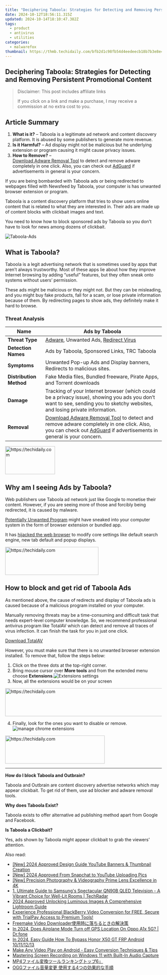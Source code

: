 ```yaml
---
title: "Deciphering Taboola: Strategies for Detecting and Removing Persistent Promotional Content"
date: 2024-10-12T18:56:11.315Z
updated: 2024-10-14T18:10:47.382Z
tags:
  - product
  - antivirus
  - utilities
categories:
  - malwarefox
thumbnail: https://thmb.techidaily.com/bfb2d1c98fb54d4eedeecb18b7b3e8e4bf5cc53478abbe8f24c12ca82ce21258.jpg
---
```


## Deciphering Taboola: Strategies for Detecting and Removing Persistent Promotional Content

>  Disclaimer: This post includes affiliate links
>
>  If you click on a link and make a purchase, I may receive a commission at no extra cost to you.
>

## Article Summary

1. **What is it?** – Taboola is a legitimate ad network and content discovery platform. It is abused by some publishers to generate more revenue.
2. **Is it Harmful?** – Ad display might not be malicious but he underlying extension or program causing it might cause privacy issues.
3. **How to Remove?** –  
[Download Adware Removal Tool](https://tools.techidaily.com/malwarefox/products/) to detect and remove adware completely in one click. Also, you can check out [AdGuard](https://tools.techidaily.com/malwarefox/products/) if advertisements in general is your concern.

If you are being bombarded with Taboola ads or being redirected to webpages filled with Newsfeed by Taboola, your computer is has unwanted browser extension or program.

Taboola is a content discovery platform that tries to show users online content that is related to what they are interested in. Their ads are made up of content blocks with clickbait images and text.

You need to know how to block sponsored ads by Taboola so you don’t have to look for news among dozens of clickbait.

![](https://www.malwarefox.com/wp-content/uploads/2023/02/Taboola-Ads.webp "Taboola-Ads")

## What is Taboola?

Taboola is a legit advertising network that is sometimes used by apps that aren’t always trustworthy. Most of these apps lie about how they improve Internet browsing by adding “useful” features, but they often sneak onto systems without users’ permission.

These ads might be malicious or they might not. But they can be misleading, and you might buy fake products, fall for a scam, or lose private information because of them. By redirecting pages to show ads, they definitely make it hard to browse.

### Threat Analysis

| **Name**                | Ads by Taboola                                                                                                                                                                                                                                                    |
| ----------------------- | ----------------------------------------------------------------------------------------------------------------------------------------------------------------------------------------------------------------------------------------------------------------- |
| **Threat Type**         | [Adware](https://tools.techidaily.com/malwarefox/products/), Unwanted Ads, [Redirect Virus](https://tools.techidaily.com/malwarefox/products/)                                                                                                                                   |
| **Detection Names**     | Ads by Taboola, Sponsored Links, TRC Taboola                                                                                                                                                                                                                      |
| **Symptoms**            | Unwanted Pop-up Ads and Display banners, Redirects to malicious sites.                                                                                                                                                                                            |
| **Distribution Method** | Fake Media files, Bundled freeware, Pirate Apps, and Torrent downloads                                                                                                                                                                                            |
| **Damage**              | Tracking of your Internet browser (which could be a privacy issue), showing you ads you don’t want to see, sending you to sketchy websites, and losing private information.                                                                                       |
| **Removal**             | [Download Adware Removal Tool](https://tools.techidaily.com/malwarefox/products/) to detect and remove adware completely in one click. Also, you can check out [AdGuard](https://tools.techidaily.com/malwarefox/products/) if advertisements in general is your concern. |

<!-- affiliate ads begin -->
<a href="https://malaysia-healthcare-travel-council.pxf.io/c/5597632/1576477/17382" target="_top" id="1576477">
  <img src="//a.impactradius-go.com/display-ad/17382-1576477" border="0" alt="https://techidaily.com" width="160" height="90"/>
</a>
<img height="0" width="0" src="https://malaysia-healthcare-travel-council.pxf.io/i/5597632/1576477/17382" style="position:absolute;visibility:hidden;" border="0" />
<!-- affiliate ads end -->

## Why am I seeing Ads by Taboola?

Web publishers use Taboola ad network just like Google to monetise their content. However, if you are seeing more of those and forcibly being redirected, it is caused by malware. 

[Potentially Unwanted Program](https://tools.techidaily.com/malwarefox/products/) might have sneaked into your computer system in the form of browser extension or bundled app. 

It has [hijacked the web browser](https://tools.techidaily.com/malwarefox/products/) to modify core settings like default search engine, new tab default and popup displays.

<!-- affiliate ads begin -->
<a href="https://aligracehair.sjv.io/c/5597632/2135413/19272" target="_top" id="2135413">
  <img src="//a.impactradius-go.com/display-ad/19272-2135413" border="0" alt="https://techidaily.com" width="300" height="90"/>
</a>
<img height="0" width="0" src="https://aligracehair.sjv.io/i/5597632/2135413/19272" style="position:absolute;visibility:hidden;" border="0" />
<!-- affiliate ads end -->

## How to block and get rid of Taboola Ads

As mentioned above, the cause of redirects and display of Taboola ads is caused because of a malicious program installed on your computer.

Manually removing threats may be a time-consuming and difficult task that needs expert-level computer knowledge. So, we recommend professional antivirus program like TotalAV which can detect and remove all traces of virus infection. It can finish the task for you in just one click.

[Download TotalAV](https://tools.techidaily.com/malwarefox/products/)

However, you must make sure that there is no unwanted browser extension installed. To remove that, follow the steps below:

1. Click on the three dots at the top-right corner.
2. Bring mouse cursor over **More tools** and from the extended menu choose **Extensions**.![Extensions settings](https://www.malwarefox.com/wp-content/uploads/2020/07/Extensions-settings.png)
3. Now, all the extensions would be on your screen

<!-- affiliate ads begin -->
<a href="https://ephamedtechinc.pxf.io/c/5597632/2136614/26400" target="_top" id="2136614">
  <img src="//a.impactradius-go.com/display-ad/26400-2136614" border="0" alt="https://techidaily.com" width="728" height="90"/>
</a>
<img height="0" width="0" src="https://ephamedtechinc.pxf.io/i/5597632/2136614/26400" style="position:absolute;visibility:hidden;" border="0" />
<!-- affiliate ads end -->

4. Finally, look for the ones you want to disable or remove.![manage chrome extensions](https://www.malwarefox.com/wp-content/uploads/2020/07/manage-chrome-extensions.jpg)

<!-- affiliate ads begin -->
<a href="https://bluettius.sjv.io/c/5597632/2139109/17108" target="_top" id="2139109">
  <img src="//a.impactradius-go.com/display-ad/17108-2139109" border="0" alt="https://techidaily.com" width="320" height="90"/>
</a>
<img height="0" width="0" src="https://bluettius.sjv.io/i/5597632/2139109/17108" style="position:absolute;visibility:hidden;" border="0" />
<!-- affiliate ads end -->

---

**How do I block Taboola and Outbrain?** 

Taboola and Outbrain are content discovery advertise networks which may appear clickbait. To get rid of them, use ad blocker and adware removal tools.

**Why does Taboola Exist?** 

Taboola exists to offer alternative ad publishing method apart from Google and Facebook. 

**Is Taboola a Clickbait?** 

Yes, ads shown by Taboola might appear clickbait to grab the viewers’ attention.

<ins class="adsbygoogle"
     style="display:block"
     data-ad-format="autorelaxed"
     data-ad-client="ca-pub-7571918770474297"
     data-ad-slot="1223367746"></ins>

<ins class="adsbygoogle"
     style="display:block"
     data-ad-client="ca-pub-7571918770474297"
     data-ad-slot="8358498916"
     data-ad-format="auto"
     data-full-width-responsive="true"></ins>

<span class="atpl-alsoreadstyle">Also read:</span>
<div><ul>
<li><a href="https://youtube-zero.techidaily.com/024-approved-design-guide-youtube-banners-and-thumbnail-creation/"><u>[New] 2024 Approved Design Guide YouTube Banners & Thumbnail Creation</u></a></li>
<li><a href="https://article-helps.techidaily.com/new-2024-approved-from-snapchat-to-youtube-uploading-pics/"><u>[New] 2024 Approved From Snapchat to YouTube Uploading Pics</u></a></li>
<li><a href="https://extra-guidance.techidaily.com/new-precision-photography-and-videography-prime-lens-excellence-in-4k/"><u>[New] Precision Photography & Videography Prime Lens Excellence in 4K</u></a></li>
<li><a href="https://hardware-updates.techidaily.com/1-ultimate-guide-to-samsungs-spectacular-qn90b-qled-television-a-vibrant-choice-for-well-lit-rooms-techradar/"><u>1. Ultimate Guide to Samsung's Spectacular QN90B QLED Television - A Vibrant Choice for Well-Lit Rooms | TechRadar</u></a></li>
<li><a href="https://some-guidance.techidaily.com/2024-approved-unlocking-luminous-images-a-comprehensive-lightroom-guide/"><u>2024 Approved Unlocking Luminous Images A Comprehensive Lightroom Guide</u></a></li>
<li><a href="https://solve-luxury.techidaily.com/experience-professional-blackberry-video-conversion-for-free-secure-with-trialpay-access-to-premium-tools/"><u>Experience Professional BlackBerry Video Conversion for FREE, Secure with TrialPay Access to Premium Tools!</u></a></li>
<li><a href="https://solve-luxury.techidaily.com/freemake-video-downloader/"><u>Freemake Video Downloader使用時に落ちるときの解決策</u></a></li>
<li><a href="https://review-topics.techidaily.com/in-2024-does-airplane-mode-turn-off-gps-location-on-oppo-a1x-5g-drfone-by-drfone-virtual-android/"><u>In 2024, Does Airplane Mode Turn off GPS Location On Oppo A1x 5G? | Dr.fone</u></a></li>
<li><a href="https://bypass-frp.techidaily.com/in-2024-easy-guide-how-to-bypass-honor-x50-gt-frp-android-10111213-by-drfone-android/"><u>In 2024, Easy Guide How To Bypass Honor X50 GT FRP Android 10/11/12/13</u></a></li>
<li><a href="https://solve-luxury.techidaily.com/make-any-video-play-on-android-easy-conversion-techniques-and-tips/"><u>Make Any Video Play on Android - Easy Conversion Techniques & Tips</u></a></li>
<li><a href="https://solve-luxury.techidaily.com/mastering-screen-recording-on-windows-11-with-built-in-audio-capture/"><u>Mastering Screen Recording on Windows 11 with Built-In Audio Capture</u></a></li>
<li><a href="https://solve-luxury.techidaily.com/mp46/"><u>MP4ファイル変換ツールランキングトップ6」</u></a></li>
<li><a href="https://solve-luxury.techidaily.com/ogg-4/"><u>OGGファイル音量変更 使用する4つの効果的な手順</u></a></li>
</ul></div>

